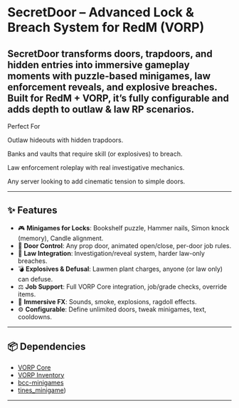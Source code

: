 
# SecretDoor – Advanced Lock & Breach System for RedM (VORP)

SecretDoor transforms doors, trapdoors, and hidden entries into immersive gameplay moments with **puzzle-based minigames, law enforcement reveals, and explosive breaches**.  
Built for **RedM + VORP**, it’s fully configurable and adds depth to outlaw & law RP scenarios.
---
Perfect For

Outlaw hideouts with hidden trapdoors.

Banks and vaults that require skill (or explosives) to breach.

Law enforcement roleplay with real investigative mechanics.

Any server looking to add cinematic tension to simple doors.

---

## ✨ Features
- 🎮 **Minigames for Locks**: Bookshelf puzzle, Hammer nails, Simon knock (memory), Candle alignment.
- 🚪 **Door Control**: Any prop door, animated open/close, per-door job rules.
- 👮 **Law Integration**: Investigation/reveal system, harder law-only breaches.
- 💣 **Explosives & Defusal**: Lawmen plant charges, anyone (or law only) can defuse.
- ⚖️ **Job Support**: Full VORP Core integration, job/grade checks, override items.
- 🎨 **Immersive FX**: Sounds, smoke, explosions, ragdoll effects.
- ⚙️ **Configurable**: Define unlimited doors, tweak minigames, text, cooldowns.

---

## 📦 Dependencies
- [VORP Core](https://github.com/VORPCORE/vorp-core)
- [VORP Inventory](https://github.com/VORPCORE/vorp-inventory)
- [bcc-minigames](https://github.com/BryceCanyonCounty/bcc-minigames)
- [tines_minigame](https://tines-scripts.tebex.io/category/tines-scripts-free)) 

---
